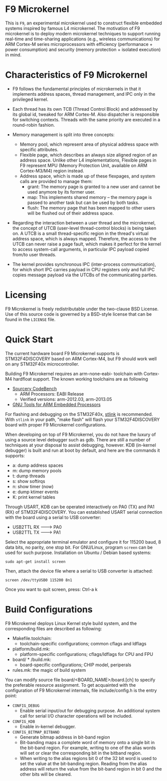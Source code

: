 F9 Microkernel
==============

This is `F9`, an experimental microkernel used to construct flexible embedded
systems inspired by famous L4 microkernel. The motivation of F9 microkernel
is to deploy modern microkernel techniques to support running real-time and
time-sharing applications (e.g., wireless communications) for ARM Cortex-M
series microprocessors with efficiency (performanace + power consumption) and
security (memory protection + isolated execution) in mind.


Characteristics of F9 Microkernel
=================================

* F9 follows the fundamental principles of microkernels in that it implements
  address spaces, thread management, and IPC only in the privileged kernel.

* Each thread has its own TCB (Thread Control Block) and addressed by its
  global id, tweaked for ARM Cortex-M. Also dispatcher is responsible for
  switching contexts. Threads with the same priority are executed in a
  round-robin fashion.

* Memory management is split into three concepts:
  - Memory pool, which represent area of physical address space with specific
    attributes.
  - Flexible page, which describes an always size aligned region of an address
    space. Unlike other L4 implementations, Flexible pages in F9 represent MPU
    (Memory Protection Unit, available on ARM Cortex-M3/M4) region instead.
  - Address space, which is made up of these flexpages, and system calls are
    provided to manage them:
    + grant: The memory page is granted to a new user and cannot be used
      anymore by its former user.
    + map: This implements shared memory – the memory page is passed to
      another task but can be used by both tasks.
    + flush: The memory page that has been mapped to other users will be
      flushed out of their address space.

* Regarding the interaction between a user thread and the microkernel, the
  concept of UTCB (user-level thread-control blocks) is being taken on. A UTCB
  is a small thread-specific region in the thread's virtual address space,
  which is always mapped. Therefore, the access to the UTCB can never raise a
  page fault, which makes it perfect for the kernel to access system-call
  arguments, in particular IPC payload copied from/to user threads.

* The kernel provides synchronous IPC (inter-process communication), for which
  short IPC carries payload in CPU registers only and full IPC copies message
  payload via the UTCBs of the communicating parties.


Licensing
=========

F9 Microkernel is freely redistributable under the two-clause BSD License.
Use of this source code is governed by a BSD-style license that can be found
in the `LICENSE` file.


Quick Start
===========

The current hardware board F9 Microkernel supports is STM32F4DISCOVERY based
on ARM Cortex-M4, but F9 should work well on any STM32F40x microcontroller.

Building F9 Microkernel requires an arm-none-eabi- toolchain with Cortex-M4
hardfloat support. The known working toolchains are as following
* [Sourcery CodeBench](http://www.mentor.com/embedded-software/sourcery-tools/sourcery-codebench/editions/lite-edition/)
  - ARM Processors: EABI Release
  - Verified versions: arm-2012.03, arm-2013.05
* [GNU Tools for ARM Embedded Processors](https://launchpad.net/gcc-arm-embedded)

For flashing and debugging on the STM32F40x, [stlink](https://github.com/texane/stlink) is recommended.
With `stlink` in your path, "make flash" will flash your STM32F4DISCOVERY
board with proper F9 Microkernel configurations.

When developing on top of F9 Microkernel, you do not have the luxury of using
a source level debugger such as gdb. There are still a number of techniques at
your disposal to assist debugging, however. KDB (in-kernel debugger) is built and
run at boot by default, and here are the commands it supports:

* a: dump address spaces
* m: dump memory pools
* t: dump threads
* s: show softirqs
* n: show timer (now)
* e: dump ktimer events
* K: print kernel tables

Through USART, KDB can be operated interactively on PA0 (TX) and PA1 (RX) of
STM32F4DISCOVERY. You can established USART serial connection with the board
using a serial to USB converter:

* USB2TTL RX ---> PA0
* USB2TTL TX ---> PA1

Select the appropriate terminal emulator and configure it for 115200 baud,
8 data bits, no parity, one stop bit. For GNU/Linux, program `screen` can be
used for such purpose. Installation on Ubuntu / Debian based systems:

    sudo apt-get install screen

Then, attach the device file where a serial to USB converter is attached:

    screen /dev/ttyUSB0 115200 8n1

Once you want to quit screen, press: Ctrl-a k


Build Configurations
====================

F9 Microkernel deploys Linux Kernel style build system, and the corresponding
files are described as following:

* Makefile.toolchain:
  - toolchain-specific configurations; common cflags and ldflags
* platform/build.mk:
  - platform-specific configurations; cflags/ldflags for CPU and FPU
* board/ * /build.mk:
  - board-specific configurations; CHIP model, periperals
* rules.mk: the magic of build system

You can modify source file board/<BOARD_NAME>/board.[ch] to specify the
preferable resource assignment. To get acquainted with the configuration of
F9 Microkernel internals, file include/config.h is the entry point:

* `CONFIG_DEBUG`
  - Enable serial input/out for debugging purpose. An additional system call
    for serial I/O character operations will be included.
* `CONFIG_KDB`
  - Enable in-kernel debugger.
* `CONFIG_BITMAP_BITBAND`
  - Generate bitmap address in bit-band region
  - Bit-banding maps a complete word of memory onto a single bit in the
    bit-band region. For example, writing to one of the alias words will set
    or clear the corresponding bit in the bitband region.
  - When writing to the alias regions bit 0 of the 32 bit word is used to set
    the value at the bit-banding region. Reading from the alias address will
    return the value from the bit-band region in bit 0 and the other bits will
    be cleared.
